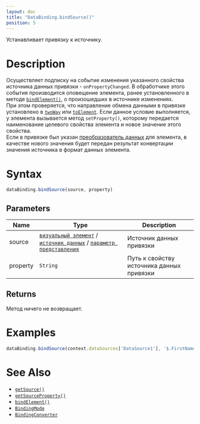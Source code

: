 ```yaml
---
layout: doc
title: "DataBinding.bindSource()"
position: 5
---
```


Устанавливает привязку к источнику.

# Description

Осуществляет подписку на событие изменения указанного свойства источника данных привязки - `onPropertyChanged`.
В обработчике этого события производится оповещение элемента, ранее установленного в методе [`bindElement()`](../DataBinding.bindElement/), о произошедших в источнике изменениях.  
При этом проверяется, что направление обмена данными в привязке установлено в [`twoWay`](../BindingMode/) или [`toElement`](../BindingMode/). 
Если данное условие выполняется, у элемента вызывается метод `setProperty()`, которому передается наименование целевого свойства элемента и новое значение этого свойства.  
Если в привязке был указан [преобразователь данных](../BindingConverter) для элемента, в качестве нового значения будет передан результат конвертации значения источника в формат данных элемента.

# Syntax

```js
dataBinding.bindSource(source, property)
```

## Parameters

|Name|Type|Description|
|----|----|-----------|
|source|[`визуальный элемент`](../../Elements/) / [`источник данных`](../../DataSources/) / [`параметр представления`](../../Parameter)|Источник данных привязки|
|property|`String`|Путь к свойству источника данных привязки|

## Returns

Метод ничего не возвращает.


# Examples

```js
dataBinding.bindSource(context.dataSources['DataSource1'], '$.FirstName');
```

# See Also

* [`getSource()`](../DataBinding.getSource/)
* [`getSourceProperty()`](../DataBinding.getSourceProperty/)
* [`bindElement()`](../DataBinding.bindElement/)
* [`BindingMode`](../BindingMode)
* [`BindingConverter`](../BindingConverter)
